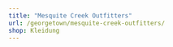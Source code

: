 ```yaml
---
title: "Mesquite Creek Outfitters"
url: /georgetown/mesquite-creek-outfitters/
shop: Kleidung
---
```

